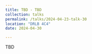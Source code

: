 ```yaml
---
title: TBD - TBD
collection: talks
permalink: /talks/2024-04-23-talk-30
location: "DRLB 4C4"
date: 2024-04-30

---
```


TBD
